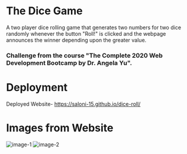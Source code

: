 # The Dice Game
A two player dice rolling game that generates two numbers for two dice randomly whenever the button "Roll!" is clicked and the webpage announces the winner depending upon the greater value.

### Challenge from the course "The Complete 2020 Web Development Bootcamp by Dr. Angela Yu".

# Deployment
Deployed Website- https://saloni-15.github.io/dice-roll/

# Images from Website
![image-1](dgimg1.png)
![image-2](dgimg2.png)
